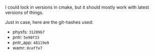 I could lock in versions in cmake, but it should mostly work with latest versions of things.

Just in case, here are the git-hashes used:

- physfs: `31209b7`
- pntr: `5e90f33`
- pntr_app: `48119e9`
- wamr: `0ceffe7`
